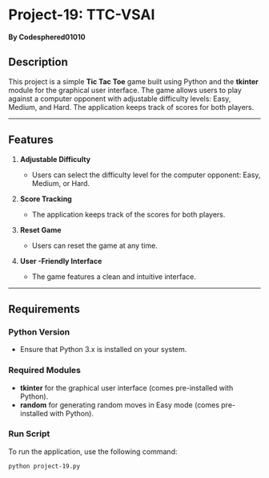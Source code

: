 # Project-19: TTC-VSAI  
**By Codesphered01010**

## Description  
This project is a simple **Tic Tac Toe** game built using Python and the **tkinter** module for the graphical user interface. The game allows users to play against a computer opponent with adjustable difficulty levels: Easy, Medium, and Hard. The application keeps track of scores for both players.

---

## Features  

1. **Adjustable Difficulty**  
   - Users can select the difficulty level for the computer opponent: Easy, Medium, or Hard.

2. **Score Tracking**  
   - The application keeps track of the scores for both players.

3. **Reset Game**  
   - Users can reset the game at any time.

4. **User -Friendly Interface**  
   - The game features a clean and intuitive interface.

---

## Requirements  

### Python Version  
- Ensure that Python 3.x is installed on your system.  

### Required Modules  
- **tkinter** for the graphical user interface (comes pre-installed with Python).  
- **random** for generating random moves in Easy mode (comes pre-installed with Python).  

### Run Script  
To run the application, use the following command:  
```bash
python project-19.py
